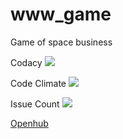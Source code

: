 # www_game
Game of space business

Codacy <a href="https://www.codacy.com/app/Dragonius/www_game?utm_source=github.com&amp;utm_medium=referral&amp;utm_content=Dragonius/www_game&amp;utm_campaign=Badge_Grade"><img src="https://api.codacy.com/project/badge/Grade/ab793cf7056c4acca499d14566b499ca"/></a>


Code Climate <a href="https://codeclimate.com/github/Dragonius/www_game"><img src="https://codeclimate.com/github/Dragonius/www_game/badges/gpa.svg" /></a>

Issue Count <a href="https://codeclimate.com/github/Dragonius/www_game"><img src="https://codeclimate.com/github/Dragonius/www_game/badges/issue_count.svg" /></a>

<a href="https://www.openhub.net/p/www_game">Openhub</a>
